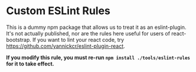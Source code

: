 # Custom ESLint Rules

This is a dummy npm package that allows us to treat it as an eslint-plugin. It's not actually published, nor are the rules here useful for users of react-bootstrap. If you want to lint your react code, try <https://github.com/yannickcr/eslint-plugin-react>.

**If you modify this rule, you must re-run `npm install ./tools/eslint-rules` for it to take effect.**